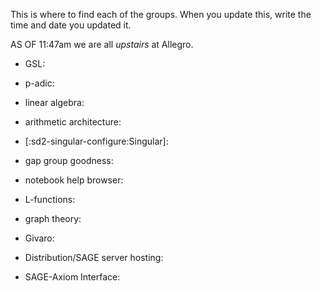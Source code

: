 This is where to find each of the groups. When you update this, write the time and date you updated it.

AS OF 11:47am we are all *upstairs* at Allegro.

 * GSL:

 * p-adic:

 * linear algebra:

 * arithmetic architecture:

 * [:sd2-singular-configure:Singular]:

 * gap group goodness:

 * notebook help browser:

 * L-functions:

 * graph theory:

 * Givaro:

 * Distribution/SAGE server hosting:

 * SAGE-Axiom Interface:
